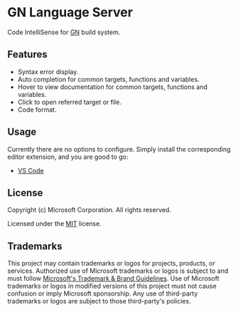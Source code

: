# GN Language Server

Code IntelliSense for [GN](https://gn.googlesource.com/gn) build system.

## Features

- Syntax error display.
- Auto completion for common targets, functions and variables.
- Hover to view documentation for common targets, functions and variables.
- Click to open referred target or file.
- Code format.

## Usage

Currently there are no options to configure. Simply install the corresponding editor extension, and you are good to go:

- [VS Code]()

## License

Copyright (c) Microsoft Corporation. All rights reserved.

Licensed under the [MIT](LICENSE) license.

## Trademarks

This project may contain trademarks or logos for projects, products, or services. Authorized use of Microsoft
trademarks or logos is subject to and must follow
[Microsoft's Trademark & Brand Guidelines](https://www.microsoft.com/en-us/legal/intellectualproperty/trademarks/usage/general).
Use of Microsoft trademarks or logos in modified versions of this project must not cause confusion or imply Microsoft sponsorship.
Any use of third-party trademarks or logos are subject to those third-party's policies.
